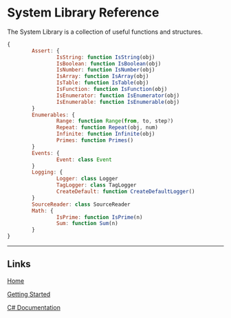 # System Library Reference

The System Library is a collection of useful functions and structures.
```js
{
        Assert: {
                IsString: function IsString(obj)
                IsBoolean: function IsBoolean(obj)
                IsNumber: function IsNumber(obj)
                IsArray: function IsArray(obj)
                IsTable: function IsTable(obj)
                IsFunction: function IsFunction(obj)
                IsEnumerator: function IsEnumerator(obj)
                IsEnumerable: function IsEnumerable(obj)
        }
        Enumerables: {
                Range: function Range(from, to, step?)
                Repeat: function Repeat(obj, num)
                Infinite: function Infinite(obj)
                Primes: function Primes()
        }
        Events: {
                Event: class Event
        }
        Logging: {
                Logger: class Logger
                TagLogger: class TagLogger
                CreateDefault: function CreateDefaultLogger()
        }
        SourceReader: class SourceReader
        Math: {
                IsPrime: function IsPrime(n)
                Sum: function Sum(n)
        }
}
```


___

## Links

[Home](../../Readme.md)

[Getting Started](../../GettingStarted.md)

[C# Documentation](/index.html)